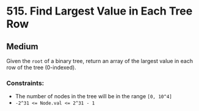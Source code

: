 # 515. Find Largest Value in Each Tree Row

## Medium

Given the `root` of a binary tree, return an array of the largest value in each row of the tree (0-indexed).

### Constraints:

- The number of nodes in the tree will be in the range `[0, 10^4]`
- `-2^31 <= Node.val <= 2^31 - 1`
